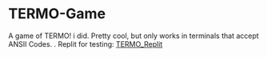 # TERMO-Game
A game of TERMO! i did. Pretty cool, but only works in terminals that accept ANSII Codes.
.
Replit for testing:
[TERMO_Replit](https://replit.com/@Rodriggrr/Termo#main.cpp)
